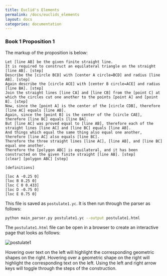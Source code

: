```yaml
---
title: Euclid's Elements
permalink: /docs/euclids_elements
layout: docs
categories: documentation
---
```

### Book 1 Proposition 1
The markup of the proposition is below:
```
Let [line AB] be the given finite straight line.
It is required to construct an equilateral triangle on the straight [line AB]. [step]
Describe the [circle BCD] with [center A circle=BCD] and radius [line AB]. [step]
Again describe the [circle ACE] with [center B circle=ACE] and radius [line BA]. [step]
Join the straight lines [line CA] and [line CB] from the [point C] at which the circles cut one another to the points [point A] and [point B]. [step]
Now, since the [point A] is the center of the [circle CDB], therefore [line AC] equals [line AB].
Again, since the [point B] is the center of the [circle CAE], therefore [line BC] equals [line BA].
But [line AC] was proved equal to [line AB], therefore each of the straight lines [line AC] and [line BC] equals [line AB].
And things which equal the same thing also equal one another, therefore [line AC] also equals [line BC].
Therefore the three straight lines [line AC], [line AB], and [line BC] equal one another.
Therefore the [polygon ABC] is equilateral, and it has been constructed on the given finite straight [line AB]. [step]
[clear] [polygon ABC] [step]

[definitions]

[loc A -0.25 0]
[loc B 0.25 0]
[loc C 0 0.433]
[loc D -0.75 0]
[loc E 0.75 0]
```

This file is saved as `postulate1.yc`.
It is then run through the parser as follows:
```bash
python main_parser.py postulate1.yc --output postulate1.html
```
The `postulate1.html` file can be open in a browser to create an interactive page that looks as follows:

<img src="/jekyll-doc-theme/assets/postulate1.png" alt="postulate1">

Hovering over text on the left will highlight the corresponding geometric shapes on the right.
Hovering over a geometric shape on the right will highlight the corresponding text on the left.
Using the left and right arrow keys will toggle through the steps of the construction.
